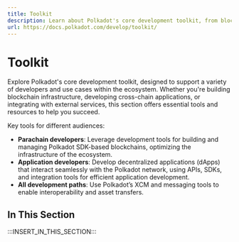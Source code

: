 ```yaml
---
title: Toolkit
description: Learn about Polkadot's core development toolkit, from blockchain construction tools to API libraries and cross-chain messaging capabilities.
url: https://docs.polkadot.com/develop/toolkit/
---
```


# Toolkit

Explore Polkadot's core development toolkit, designed to support a variety of developers and use cases within the ecosystem. Whether you're building blockchain infrastructure, developing cross-chain applications, or integrating with external services, this section offers essential tools and resources to help you succeed.

Key tools for different audiences:

- **Parachain developers**: Leverage development tools for building and managing Polkadot SDK-based blockchains, optimizing the infrastructure of the ecosystem.
- **Application developers**: Develop decentralized applications (dApps) that interact seamlessly with the Polkadot network, using APIs, SDKs, and integration tools for efficient application development.
- **All development paths**: Use Polkadot’s XCM and messaging tools to enable interoperability and asset transfers.

## In This Section

:::INSERT_IN_THIS_SECTION:::
